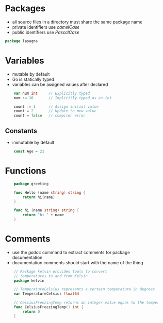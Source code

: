 # Packages
- all source files in a directory must share the same package name
- private identifiers use *camelCase*
- public identifiers use *PascalCase*

```go
package lasagna
```

# Variables
- mutable by default
- Go is statically typed
- variables can be assigned values after declared

```go
	var num int 	// Explicitly typed
	num := 10 		// Implicitly typed as an int

	count := 1 		// Assign initial value
	count = 2 		// Update to new value
	count = false 	// compiler error
```

## Constants
- immutable by default

```go
	const Age = 21
```

# Functions
```go
	package greeting

	func Hello (name string) string {
		return hi(name)
	}

	func hi (name string) string {
		return "hi " + name
	}
```
# Comments
- use the *godoc* command to extract comments for package documentation
- documentation comments should start with the name of the thing

```go
	// Package kelvin provides tools to convert
	// temperatures to and from Kelvin
	package kelvin

	// TemperatureCelsius represents a certain temperature in degrees
	var TemperatureCelsius float64

	// CelsiusFreezingTemp returns an integer value equal to the temperature at which water freezes in degrees Celsius
	func CelsiusFreezingTemp() int {
		return 0
	}
``` 
	

